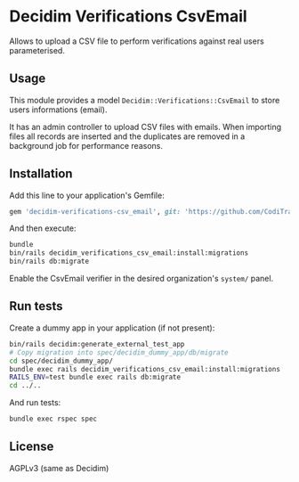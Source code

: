 # Decidim Verifications CsvEmail

Allows to upload a CSV file to perform verifications against
real users parameterised.

## Usage

This module provides a model `Decidim::Verifications::CsvEmail` to store users informations (email).

It has an admin controller to upload CSV files with emails. When importing files all records are inserted and the duplicates are removed in a background job for performance reasons.

## Installation

Add this line to your application's Gemfile:

```ruby
gem 'decidim-verifications-csv_email', git: 'https://github.com/CodiTramuntana/decidim-verifications-csv_emails.git'
```

And then execute:

```bash
bundle
bin/rails decidim_verifications_csv_email:install:migrations
bin/rails db:migrate
```

Enable the CsvEmail verifier in the desired organization's `system/` panel.

## Run tests

Create a dummy app in your application (if not present):

```bash
bin/rails decidim:generate_external_test_app
# Copy migration into spec/decidim_dummy_app/db/migrate
cd spec/decidim_dummy_app/
bundle exec rails decidim_verifications_csv_email:install:migrations
RAILS_ENV=test bundle exec rails db:migrate
cd ../..
```

And run tests:

```bash
bundle exec rspec spec
```

## License

AGPLv3 (same as Decidim)
